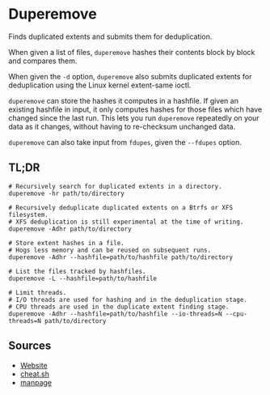 # Duperemove

Finds duplicated extents and submits them for deduplication.

When given a list of files, `duperemove` hashes their contents block by block and compares them.

When given the `-d` option, `duperemove` also submits duplicated extents for deduplication using the Linux kernel extent-same ioctl.

`duperemove` can store the hashes it computes in a hashfile. If given an existing hashfile in input, it only computes hashes for those files which have changed since the last run. This lets you run `duperemove` repeatedly on your data as it changes, without having to re-checksum unchanged data.

`duperemove` can also take input from `fdupes`, given the `--fdupes` option.

## TL;DR

```shell
# Recursively search for duplicated extents in a directory.
duperemove -hr path/to/directory

# Recursively deduplicate duplicated extents on a Btrfs or XFS filesystem.
# XFS deduplication is still experimental at the time of writing.
duperemove -Adhr path/to/directory

# Store extent hashes in a file.
# Hogs less memory and can be reused on subsequent runs.
duperemove -Adhr --hashfile=path/to/hashfile path/to/directory

# List the files tracked by hashfiles.
duperemove -L --hashfile=path/to/hashfile

# Limit threads.
# I/O threads are used for hashing and in the deduplication stage.
# CPU threads are used in the duplicate extent finding stage.
duperemove -Adhr --hashfile=path/to/hashfile --io-threads=N --cpu-threads=N path/to/directory
```

## Sources

- [Website]
- [cheat.sh]
- [manpage]

[cheat.sh]: https://cheat.sh/duperemove
[manpage]: https://markfasheh.github.io/duperemove/duperemove.html
[website]: https://markfasheh.github.io/duperemove/
